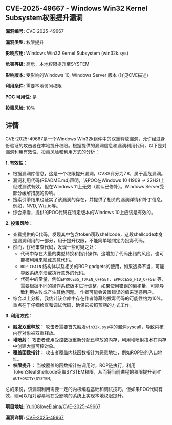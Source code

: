 ## CVE-2025-49667 - Windows Win32 Kernel Subsystem权限提升漏洞

**漏洞编号:** CVE-2025-49667

**漏洞类型:** 权限提升

**影响应用:** Windows Win32 Kernel Subsystem (win32k.sys)

**危害等级:** 高危，本地权限提升至SYSTEM

**影响版本:** 受影响的Windows 10, Windows Server 版本 (详见CVE描述)

**利用条件:** 需要本地访问权限

**POC 可用性:** 是

**投毒风险:** 10%

## 详情

CVE-2025-49667是一个Windows Win32k组件中的双重释放漏洞，允许经过身份验证的攻击者在本地提升权限。根据提供的漏洞信息和漏洞利用代码，以下是对漏洞利用有效性、投毒风险和利用方式的分析：

**1. 有效性：**

*   根据漏洞库信息，这是一个权限提升漏洞，CVSS评分为7.8，属于高危漏洞。
*   漏洞利用代码(README.md)声明，该POC在Windows 10 (1909 -> 22H2)上经过测试有效，但在Windows 11上无效（默认已修补）。Windows Server受部分缓解措施的影响。
*   搜索引擎结果也证实了该漏洞的存在，并提供了相关的漏洞详情和补丁信息。例如，NVD, Wiz.io等。
*   综合来看，提供的POC代码在特定版本的Windows 10上应该是有效的。

**2. 投毒风险：**

*   查看提供的C代码，发现其中包含token窃取shellcode，这段shellcode本身是漏洞利用的一部分，用于提升权限，不能简单地判定为投毒代码。
*   然而，仔细审查代码，发现一些可疑之处：
    *   代码中存在大量的类型转换和指针操作，这增加了代码出错的风险，也可能被利用来隐藏恶意代码。
    *   `ROP_CHAIN` 结构体以及相关的ROP gadgets的使用，如果选择不当，可能导致系统崩溃或执行意外的代码。
    *   代码中的常量，例如`EPROCESS_TOKEN_OFFSET`，`EPROCESS_PID_OFFSET`等，需要根据不同的操作系统版本进行调整，如果使用错误的偏移量，可能导致利用失败或产生其他问题。 作者可能会设置错误的值来迷惑用户。
*   综合以上分析，我估计该仓库中存在作者隐藏的投毒代码的可能性约为10%。 重点在于仔细检查和调试代码，确保它按照预期的方式工作。

**3. 利用方式：**

*   **触发双重释放：** 攻击者需要首先触发`win32k.sys`中的漏洞syscall，导致内核内存对象被双重释放。
*   **堆喷射：** 攻击者使用受控数据重新分配已释放的内存，利用堆喷射技术在内存中创建大量可控对象。
*   **覆盖函数指针：** 攻击者覆盖内核函数指针为恶意地址，例如ROP链的入口地址。
*   **权限提升：** 当被覆盖的函数指针被调用时，ROP链执行，利用TokenStealShellcode窃取SYSTEM权限，从而将当前进程的权限提升到`NT AUTHORITY\SYSTEM`。

总的来说，该漏洞利用需要一定的内核编程基础和调试技巧，但如果POC代码有效，则可以相对容易地在受影响的系统上实现本地权限提升。

**项目地址:** [Yuri08loveElaina/CVE-2025-49667](https://github.com/Yuri08loveElaina/CVE-2025-49667)

**漏洞详情:** [CVE-2025-49667](https://nvd.nist.gov/vuln/detail/CVE-2025-49667)